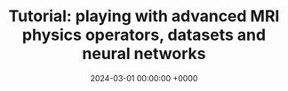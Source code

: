 ---
layout: redirected
redirect_to:  https://deepinv.github.io/deepinv/auto_examples/basics/demo_tour_mri.html
type: research
title: "Tutorial: playing with advanced MRI physics operators, datasets and neural networks"
date: 2024-03-01 00:00:00 +0000
description: "Multicoil, dynamic, or 3D MRI inverse problems, raw fastMRI data and unrolled networks using the DeepInverse library"
img: deepinv-mri.png
tags: [research, machine-learning, medical-imaging]
---